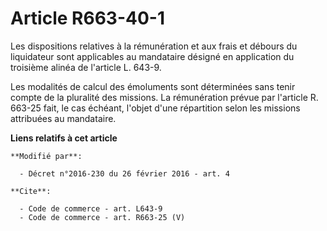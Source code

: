 # Article R663-40-1

Les dispositions relatives à la rémunération et aux frais et débours du liquidateur sont applicables au mandataire désigné en
application du troisième alinéa de l'article L. 643-9. 

Les modalités de calcul des émoluments sont déterminées sans tenir compte de la pluralité des missions. La rémunération
prévue par l'article R. 663-25 fait, le cas échéant, l'objet d'une répartition selon les missions attribuées au mandataire.

**Liens relatifs à cet article**

	**Modifié par**:

	  - Décret n°2016-230 du 26 février 2016 - art. 4

	**Cite**:

	  - Code de commerce - art. L643-9
	  - Code de commerce - art. R663-25 (V)
